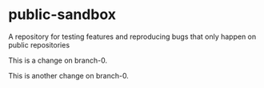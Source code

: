 # public-sandbox
A repository for testing features and reproducing bugs that only happen on public repositories

This is a change on branch-0.

This is another change on branch-0.
